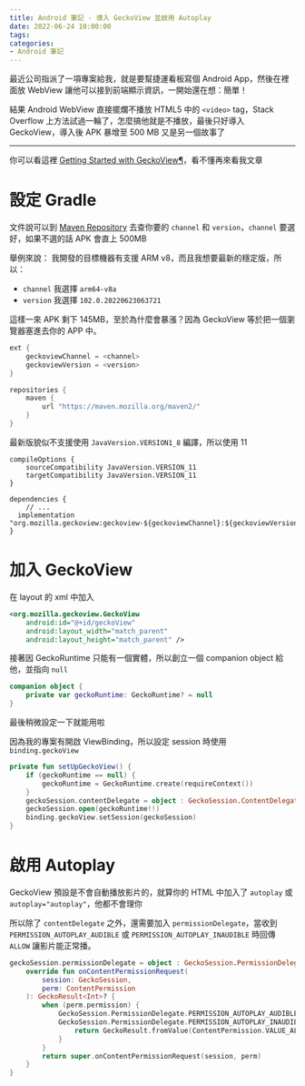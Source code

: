 ```yaml
---
title: Android 筆記 - 導入 GeckoView 並啟用 Autoplay
date: 2022-06-24 10:00:00
tags:
categories:
- Android 筆記
---
```


最近公司指派了一項專案給我，就是要幫捷運看板寫個 Android App，然後在裡面放 WebView 讓他可以接到前端顯示資訊，一開始還在想：簡單！

結果 Android WebView 直接擺爛不播放 HTML5 中的 `<video>` tag，Stack Overflow 上方法試過一輪了，怎麼搞他就是不播放，最後只好導入  GeckoView，導入後 APK 暴增至 500 MB 又是另一個故事了

---

你可以看這裡 [Getting Started with GeckoView¶](https://firefox-source-docs.mozilla.org/mobile/android/geckoview/consumer/geckoview-quick-start.html)，看不懂再來看我文章

# 設定 Gradle

文件說可以到 [Maven Repository](https://maven.mozilla.org/?prefix=maven2/org/mozilla/geckoview/) 去查你要的 `channel` 和 `version`，`channel` 要選好，如果不選的話 APK 會直上 500MB

舉例來說：
我開發的目標機器有支援 ARM v8，而且我想要最新的穩定版，所以：

- `channel` 我選擇 `arm64-v8a`
- `version` 我選擇 `102.0.20220623063721`

這樣一來 APK 剩下 145MB，至於為什麼會暴漲？因為 GeckoView 等於把一個瀏覽器塞進去你的 APP 中。

```gradle
ext {
    geckoviewChannel = <channel>
    geckoviewVersion = <version>
}
```

```gradle
repositories {
    maven {
        url "https://maven.mozilla.org/maven2/"
    }
}
```

最新版貌似不支援使用 `JavaVersion.VERSION1_8` 編譯，所以使用 11

```
compileOptions {
    sourceCompatibility JavaVersion.VERSION_11
    targetCompatibility JavaVersion.VERSION_11
}
```

```
dependencies {
    // ...
  implementation "org.mozilla.geckoview:geckoview-${geckoviewChannel}:${geckoviewVersion}"
}
```

# 加入 GeckoView

在 layout 的 xml 中加入

```xml
<org.mozilla.geckoview.GeckoView
    android:id="@+id/geckoView"
    android:layout_width="match_parent"
    android:layout_height="match_parent" />
```

接著因 GeckoRuntime 只能有一個實體，所以創立一個 companion object 給他，並指向 `null`

```kotlin
companion object {
    private var geckoRuntime: GeckoRuntime? = null
}
```

最後稍微設定一下就能用啦

因為我的專案有開啟 ViewBinding，所以設定 session 時使用 `binding.geckoView`

```kotlin
private fun setUpGeckoView() {
    if (geckoRuntime == null) {
        geckoRuntime = GeckoRuntime.create(requireContext())
    }
    geckoSession.contentDelegate = object : GeckoSession.ContentDelegate {}
    geckoSession.open(geckoRuntime!!)
    binding.geckoView.setSession(geckoSession)
}
```

# 啟用 Autoplay

GeckoView 預設是不會自動播放影片的，就算你的 HTML 中加入了 `autoplay` 或 `autoplay="autoplay"`，他都不會理你

所以除了 `contentDelegate` 之外，還需要加入 `permissionDelegate`，當收到 `PERMISSION_AUTOPLAY_AUDIBLE` 或 `PERMISSION_AUTOPLAY_INAUDIBLE` 時回傳 `ALLOW` 讓影片能正常播。

```kotlin
geckoSession.permissionDelegate = object : GeckoSession.PermissionDelegate {
    override fun onContentPermissionRequest(
        session: GeckoSession,
        perm: ContentPermission
    ): GeckoResult<Int>? {
        when (perm.permission) {
            GeckoSession.PermissionDelegate.PERMISSION_AUTOPLAY_AUDIBLE,
            GeckoSession.PermissionDelegate.PERMISSION_AUTOPLAY_INAUDIBLE -> {
                return GeckoResult.fromValue(ContentPermission.VALUE_ALLOW)
            }
        }
        return super.onContentPermissionRequest(session, perm)
    }
}
```